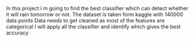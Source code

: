In this project i m going to find the best classifier which can detect whether it will rain tomorrow or not.
The dataset is taken form kaggle with 140000 data points
Data needs to get cleaned as most of the features are categorical
I will apply all the classifier and identify which gives the best accuracy
